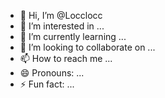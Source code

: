 - 👋 Hi, I’m @Locclocc
- 👀 I’m interested in ...
- 🌱 I’m currently learning ...
- 💞️ I’m looking to collaborate on ...
- 📫 How to reach me ...
- 😄 Pronouns: ...
- ⚡ Fun fact: ...

<!---
Locclocc/Locclocc is a ✨ special ✨ repository because its `README.md` (this file) appears on your GitHub profile.
You can click the Preview link to take a look at your changes.
--->
